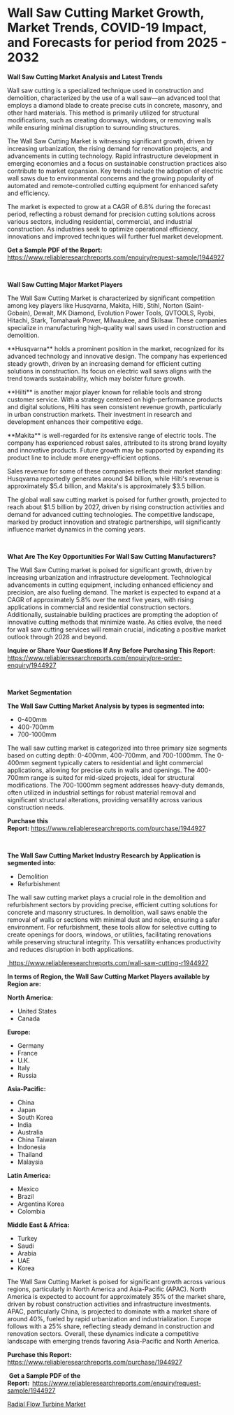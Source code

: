 <p><h1>Wall Saw Cutting Market Growth, Market Trends, COVID-19 Impact, and Forecasts for period from 2025 - 2032</h1></p><p><strong>Wall Saw Cutting Market Analysis and Latest Trends</strong></p>
<p><p>Wall saw cutting is a specialized technique used in construction and demolition, characterized by the use of a wall saw—an advanced tool that employs a diamond blade to create precise cuts in concrete, masonry, and other hard materials. This method is primarily utilized for structural modifications, such as creating doorways, windows, or removing walls while ensuring minimal disruption to surrounding structures.</p><p>The Wall Saw Cutting Market is witnessing significant growth, driven by increasing urbanization, the rising demand for renovation projects, and advancements in cutting technology. Rapid infrastructure development in emerging economies and a focus on sustainable construction practices also contribute to market expansion. Key trends include the adoption of electric wall saws due to environmental concerns and the growing popularity of automated and remote-controlled cutting equipment for enhanced safety and efficiency. </p><p>The market is expected to grow at a CAGR of 6.8% during the forecast period, reflecting a robust demand for precision cutting solutions across various sectors, including residential, commercial, and industrial construction. As industries seek to optimize operational efficiency, innovations and improved techniques will further fuel market development.</p></p>
<p><strong>Get a Sample PDF of the Report:&nbsp;</strong> <a href="https://www.reliableresearchreports.com/enquiry/request-sample/1944927?utm_campaign=2463&utm_medium=2&utm_source=Github&utm_content=ia&utm_term=16022025&utm_id=wall-saw-cutting">https://www.reliableresearchreports.com/enquiry/request-sample/1944927</a></p>
<p>&nbsp;</p>
<p><strong>Wall Saw Cutting Major Market Players</strong></p>
<p><p>The Wall Saw Cutting Market is characterized by significant competition among key players like Husqvarna, Makita, Hilti, Stihl, Norton (Saint-Gobain), Dewalt, MK Diamond, Evolution Power Tools, QVTOOLS, Ryobi, Hitachi, Stark, Tomahawk Power, Milwaukee, and Skilsaw. These companies specialize in manufacturing high-quality wall saws used in construction and demolition.</p><p>**Husqvarna** holds a prominent position in the market, recognized for its advanced technology and innovative design. The company has experienced steady growth, driven by an increasing demand for efficient cutting solutions in construction. Its focus on electric wall saws aligns with the trend towards sustainability, which may bolster future growth.</p><p>**Hilti** is another major player known for reliable tools and strong customer service. With a strategy centered on high-performance products and digital solutions, Hilti has seen consistent revenue growth, particularly in urban construction markets. Their investment in research and development enhances their competitive edge.</p><p>**Makita** is well-regarded for its extensive range of electric tools. The company has experienced robust sales, attributed to its strong brand loyalty and innovative products. Future growth may be supported by expanding its product line to include more energy-efficient options.</p><p>Sales revenue for some of these companies reflects their market standing: Husqvarna reportedly generates around $4 billion, while Hilti's revenue is approximately $5.4 billion, and Makita's is approximately $3.5 billion. </p><p>The global wall saw cutting market is poised for further growth, projected to reach about $1.5 billion by 2027, driven by rising construction activities and demand for advanced cutting technologies. The competitive landscape, marked by product innovation and strategic partnerships, will significantly influence market dynamics in the coming years.</p></p>
<p>&nbsp;</p>
<p><strong>What Are The Key Opportunities For Wall Saw Cutting Manufacturers?</strong></p>
<p><p>The Wall Saw Cutting market is poised for significant growth, driven by increasing urbanization and infrastructure development. Technological advancements in cutting equipment, including enhanced efficiency and precision, are also fueling demand. The market is expected to expand at a CAGR of approximately 5.8% over the next five years, with rising applications in commercial and residential construction sectors. Additionally, sustainable building practices are prompting the adoption of innovative cutting methods that minimize waste. As cities evolve, the need for wall saw cutting services will remain crucial, indicating a positive market outlook through 2028 and beyond.</p></p>
<p><strong>Inquire or Share Your Questions If Any Before Purchasing This Report:</strong> <a href="https://www.reliableresearchreports.com/enquiry/pre-order-enquiry/1944927?utm_campaign=2463&utm_medium=2&utm_source=Github&utm_content=ia&utm_term=16022025&utm_id=wall-saw-cutting">https://www.reliableresearchreports.com/enquiry/pre-order-enquiry/1944927</a></p>
<p>&nbsp;</p>
<p><strong>Market Segmentation</strong></p>
<p><strong>The Wall Saw Cutting Market Analysis by types is segmented into:</strong></p>
<p><ul><li>0-400mm</li><li>400-700mm</li><li>700-1000mm</li></ul></p>
<p><p>The wall saw cutting market is categorized into three primary size segments based on cutting depth: 0-400mm, 400-700mm, and 700-1000mm. The 0-400mm segment typically caters to residential and light commercial applications, allowing for precise cuts in walls and openings. The 400-700mm range is suited for mid-sized projects, ideal for structural modifications. The 700-1000mm segment addresses heavy-duty demands, often utilized in industrial settings for robust material removal and significant structural alterations, providing versatility across various construction needs.</p></p>
<p><strong>Purchase this Report:&nbsp;</strong><a href="https://www.reliableresearchreports.com/purchase/1944927?utm_campaign=2463&utm_medium=2&utm_source=Github&utm_content=ia&utm_term=16022025&utm_id=wall-saw-cutting">https://www.reliableresearchreports.com/purchase/1944927</a></p>
<p>&nbsp;</p>
<p><strong>The Wall Saw Cutting Market Industry Research by Application is segmented into:</strong></p>
<p><ul><li>Demolition</li><li>Refurbishment</li></ul></p>
<p><p>The wall saw cutting market plays a crucial role in the demolition and refurbishment sectors by providing precise, efficient cutting solutions for concrete and masonry structures. In demolition, wall saws enable the removal of walls or sections with minimal dust and noise, ensuring a safer environment. For refurbishment, these tools allow for selective cutting to create openings for doors, windows, or utilities, facilitating renovations while preserving structural integrity. This versatility enhances productivity and reduces disruption in both applications.</p></p>
<p><a href="https://www.reliableresearchreports.com/wall-saw-cutting-r1944927?utm_campaign=2463&utm_medium=2&utm_source=Github&utm_content=ia&utm_term=16022025&utm_id=wall-saw-cutting">&nbsp;https://www.reliableresearchreports.com/wall-saw-cutting-r1944927</a></p>
<p><strong>In terms of Region, the Wall Saw Cutting Market Players available by Region are:</strong></p>
<p>
    <p> <strong> North America: </strong>
        <ul>
            <li>United States</li>
            <li>Canada</li>
        </ul>
        </p> 
    <p> <strong> Europe: </strong>
        <ul>
            <li>Germany</li>
            <li>France</li>
            <li>U.K.</li>
            <li>Italy</li>
            <li>Russia</li>
        </ul>
        </p> 
    <p> <strong> Asia-Pacific: </strong>
        <ul>
            <li>China</li>
            <li>Japan</li>
            <li>South Korea</li>
            <li>India</li>
            <li>Australia</li>
            <li>China Taiwan</li>
            <li>Indonesia</li>
            <li>Thailand</li>
            <li>Malaysia</li>
        </ul>
        </p> 
    <p> <strong> Latin America: </strong>
        <ul>
            <li>Mexico</li>
            <li>Brazil</li>
            <li>Argentina Korea</li>
            <li>Colombia</li>
        </ul>
        </p> 
    <p> <strong> Middle East & Africa: </strong>
        <ul>
            <li>Turkey</li>
            <li>Saudi</li>
            <li>Arabia</li>
            <li>UAE</li>
            <li>Korea</li>
        </ul>
    </p>
    </p>
<p><p>The Wall Saw Cutting Market is poised for significant growth across various regions, particularly in North America and Asia-Pacific (APAC). North America is expected to account for approximately 35% of the market share, driven by robust construction activities and infrastructure investments. APAC, particularly China, is projected to dominate with a market share of around 40%, fueled by rapid urbanization and industrialization. Europe follows with a 25% share, reflecting steady demand in construction and renovation sectors. Overall, these dynamics indicate a competitive landscape with emerging trends favoring Asia-Pacific and North America.</p></p>
<p><strong>Purchase this Report: </strong><a href="https://www.reliableresearchreports.com/purchase/1944927?utm_campaign=2463&utm_medium=2&utm_source=Github&utm_content=ia&utm_term=16022025&utm_id=wall-saw-cutting">https://www.reliableresearchreports.com/purchase/1944927</a></p>
<p>&nbsp;<strong>Get a Sample PDF of the Report:&nbsp;&nbsp;</strong><a href="https://www.reliableresearchreports.com/enquiry/request-sample/1944927?utm_campaign=2463&utm_medium=2&utm_source=Github&utm_content=ia&utm_term=16022025&utm_id=wall-saw-cutting">https://www.reliableresearchreports.com/enquiry/request-sample/1944927</a></p>
<p><strong></strong></p>
<p><p><a href="https://github.com/pinzinyaah/Market-Research-Report-List-1/blob/main/radial-flow-turbine-market.md?utm_campaign=2463&utm_medium=2&utm_source=Github&utm_content=ia&utm_term=16022025&utm_id=wall-saw-cutting">Radial Flow Turbine Market</a></p></p>